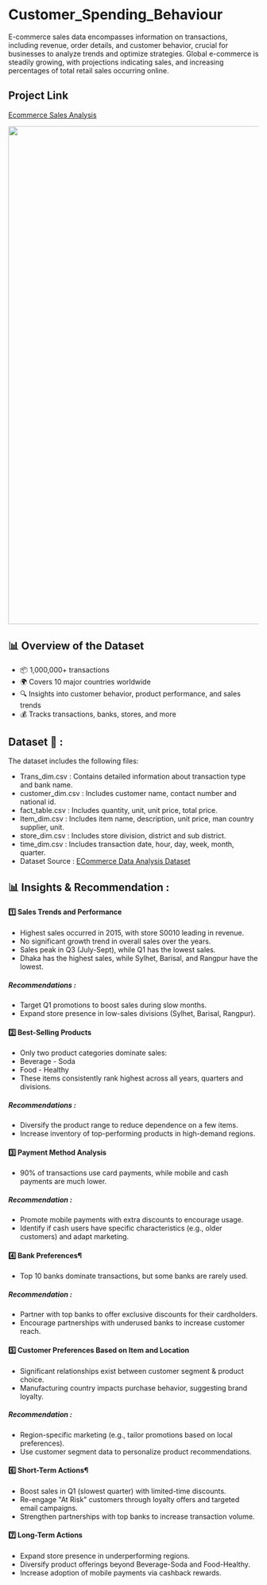 # Customer_Spending_Behaviour
E-commerce sales data encompasses information on transactions, including revenue, order details, and customer behavior, crucial for businesses to analyze trends and optimize strategies. Global e-commerce is steadily growing, with projections indicating sales, and increasing percentages of total retail sales occurring online. 

## Project Link

[Ecommerce Sales Analysis](https://www.kaggle.com/code/yogeshtekawade/ecommerce-sales-analysis)

<img src="https://itseeze.com/_webedit/cached-images/3214-0-792-1736-8416-6312-1132.png" width=1000>

## 📊 Overview of the Dataset
- 📦 1,000,000+ transactions
- 🌍 Covers 10 major countries worldwide
- 🔍 Insights into customer behavior, product performance, and sales trends
- 💰 Tracks transactions, banks, stores, and more

## Dataset 📂 :
The dataset includes the following files:
- Trans_dim.csv : 
Contains detailed information about transaction type and bank name.
- customer_dim.csv : 
Includes customer name, contact number and national id.
- fact_table.csv : 
Includes quantity, unit, unit price, total price.
- Item_dim.csv : 
Includes item name, description, unit price, man country supplier, unit.
- store_dim.csv : 
Includes store division, district and sub district.
- time_dim.csv : 
Includes transaction date, hour, day, week, month, quarter.
- Dataset Source : [ECommerce Data Analysis Dataset](https://www.kaggle.com/datasets/mmohaiminulislam/ecommerce-data-analysis?select=Trans_dim.csv)

## 📊 Insights & Recommendation :
#### 1️⃣ Sales Trends and Performance
- Highest sales occurred in 2015, with store S0010 leading in revenue.
- No significant growth trend in overall sales over the years.
- Sales peak in Q3 (July-Sept), while Q1 has the lowest sales.
- Dhaka has the highest sales, while Sylhet, Barisal, and Rangpur have the lowest.
##### Recommendations :
- Target Q1 promotions to boost sales during slow months.
- Expand store presence in low-sales divisions (Sylhet, Barisal, Rangpur).

#### 2️⃣ Best-Selling Products
- Only two product categories dominate sales:
- Beverage - Soda
- Food - Healthy
- These items consistently rank highest across all years, quarters and divisions.
##### Recommendations :
- Diversify the product range to reduce dependence on a few items.
- Increase inventory of top-performing products in high-demand regions.

#### 3️⃣ Payment Method Analysis
- 90% of transactions use card payments, while mobile and cash payments are much lower.
##### Recommendation :
- Promote mobile payments with extra discounts to encourage usage.
- Identify if cash users have specific characteristics (e.g., older customers) and adapt marketing.

#### 4️⃣ Bank Preferences¶
- Top 10 banks dominate transactions, but some banks are rarely used.
##### Recommendation :
- Partner with top banks to offer exclusive discounts for their cardholders.
- Encourage partnerships with underused banks to increase customer reach.

#### 5️⃣ Customer Preferences Based on Item and Location
- Significant relationships exist between customer segment & product choice.
- Manufacturing country impacts purchase behavior, suggesting brand loyalty.
##### Recommendation :
- Region-specific marketing (e.g., tailor promotions based on local preferences).
- Use customer segment data to personalize product recommendations.

#### 6️⃣ Short-Term Actions¶
- Boost sales in Q1 (slowest quarter) with limited-time discounts.
- Re-engage "At Risk" customers through loyalty offers and targeted email campaigns.
- Strengthen partnerships with top banks to increase transaction volume.

#### 7️⃣ Long-Term Actions
- Expand store presence in underperforming regions.
- Diversify product offerings beyond Beverage-Soda and Food-Healthy.
- Increase adoption of mobile payments via cashback rewards.
